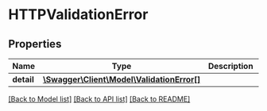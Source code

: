 # HTTPValidationError

## Properties
Name | Type | Description | Notes
------------ | ------------- | ------------- | -------------
**detail** | [**\Swagger\Client\Model\ValidationError[]**](ValidationError.md) |  | [optional] 

[[Back to Model list]](../../README.md#documentation-for-models) [[Back to API list]](../../README.md#documentation-for-api-endpoints) [[Back to README]](../../README.md)

